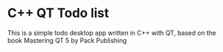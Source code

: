# C++ QT Todo list

This is a simple todo desktop app written in C++ with QT, based on the book Mastering QT 5 by Pack Publishing
